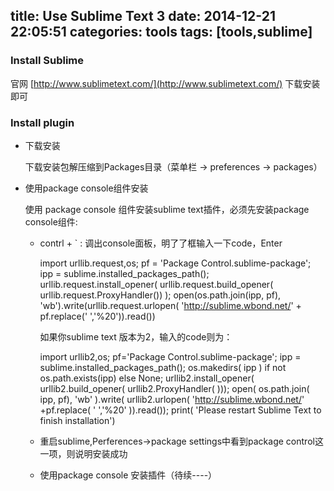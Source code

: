 title: Use Sublime Text 3
date: 2014-12-21 22:05:51
categories: tools
tags: [tools,sublime]
---
<h3>Install Sublime</h3>

官网 [http://www.sublimetext.com/](http://www.sublimetext.com/) 下载安装即可

<h3>Install plugin</h3>

- 下载安装

	下载安装包解压缩到Packages目录（菜单栏 -> preferences -> packages）

- 使用package console组件安装

	使用 package console 组件安装sublime text插件，必须先安装package console组件:

	<!-- more -->	

	- contrl + ` : 调出console面板，明了了框输入一下code，Enter

		import urllib.request,os; pf = 'Package Control.sublime-package'; ipp = sublime.installed_packages_path(); urllib.request.install_opener( urllib.request.build_opener( urllib.request.ProxyHandler()) ); open(os.path.join(ipp, pf), 'wb').write(urllib.request.urlopen( 'http://sublime.wbond.net/' + pf.replace(' ','%20')).read())
	
		如果你sublime text 版本为2，输入的code则为：

		import urllib2,os; pf='Package Control.sublime-package'; ipp = sublime.installed_packages_path(); os.makedirs( ipp ) if not os.path.exists(ipp) else None; urllib2.install_opener( urllib2.build_opener( urllib2.ProxyHandler( ))); open( os.path.join( ipp, pf), 'wb' ).write( urllib2.urlopen( 'http://sublime.wbond.net/' +pf.replace( ' ','%20' )).read()); print( 'Please restart Sublime Text to finish installation')

	- 重启sublime,Perferences->package settings中看到package control这一项，则说明安装成功

	- 使用package console 安装插件（待续----）

	
	